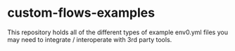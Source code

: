 # custom-flows-examples
This repository holds all of the different types of example env0.yml files you may need to integrate / interoperate with 3rd party tools. 
